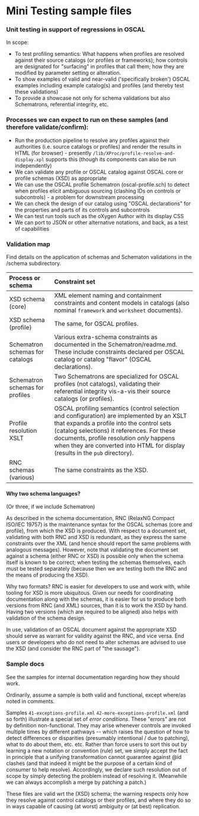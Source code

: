 # Mini Testing sample files

### Unit testing in support of regressions in OSCAL

In scope:

* To test profiling semantics: What happens when profiles are resolved against their source catalogs (or profiles or frameworks); how controls are designated for "surfacing" in profiles that call them; how they are modified by parameter setting or alteration.
* To show examples of valid and near-valid ('specifically broken') OSCAL examples including example catalog(s) and profiles (and thereby test these validations)
* To provide a showcase not only for schema validations but also Schematrons, referential integrity, etc.

### Processes we can expect to run on these samples (and therefore validate/confirm):

* Run the production pipeline to resolve any profiles against their authorities (i.e. source catalogs or profiles) and render the results in HTML (for browser) - presently `/lib/XProc/profile-resolve-and-display.xpl` supports this (though its components can also be run independently)
* We can validate any profile or OSCAL catalog against OSCAL core or profile schemas (XSD) as appropriate
* We can use the OSCAL profile Schematron (oscal-profile.sch) to detect when profiles elicit ambiguous sourcing (clashing IDs on controls or subcontrols) - a problem for downstream processing
* We can check the design of our catalog using "OSCAL declarations" for the properties and parts of its controls and subcontrols
* We can test run tools such as the oXygen Author with its display CSS
* We can port to JSON or other alternative notations, and back, as a test of capabilities

### Validation map

Find details on the application of schemas and Schematon validations in the /schema subdirectory.

| Process or schema | Constraint set |
|:-----|:-----|
| XSD schema (core) | XML element naming and containment constraints and content models in catalogs (also nominal `framework` and `worksheet` documents). |
XSD schema (profile) | The same, for OSCAL profiles. |
| Schematron schemas for catalogs | Various extra-schema constraints as documented in the Schematron/readme.md. These include constraints declared per OSCAL catalog or catalog "flavor" (OSCAL declarations). |
| Schematron schemas for profiles | Two Schematrons are specialized for OSCAL profiles (not catalogs), validating their referential integrity vis-a-vis their source catalogs (or profiles). |
| Profile resolution XSLT | OSCAL profiling semantics (control selection and configuration) are implemented by an XSLT that expands a profile into the control sets (catalog selections) it references. For these documents, profile resolution *only* happens when they are converted into HTML for display (results in the `pub` directory). |
| RNC schemas (various) | The same constraints as the XSD. |

#### Why two schema languages?

(Or three, if we include Schematron)

As described in the schema documentation, RNC (RelaxNG Compact ISO/IEC 19757) is the maintenance syntax for the OSCAL schemas (core and profile), from which the XSD is produced. With respect to a document set, validating with both RNC and XSD is redundant, as they express the same constraints over the XML (and hence should report the same problems with analogous messages). However, note that validating the document set against a schema (either RNC or XSD) is possible only when the schema itself is known to be correct; when testing the schemas themselves, each must be tested separately (because then we are testing both the RNC and the means of producing the XSD).

Why two formats? RNC is easier for developers to use and work with, while tooling for XSD is more ubiquitous. Given our needs for coordinating documentation along with the schemas, it is easier for us to produce both versions from RNC (and XML) sources, than it is to work the XSD by hand. Having two versions (which are required to be aligned) also helps with validation of the schema design.

In use, validation of an OSCAL document against the appropriate XSD should serve as warrant for validity against the RNC, and vice versa. End users or developers who do not need to alter schemas are advised to use the XSD (and consider the RNC part of "the sausage").

### Sample docs

See the samples for internal documentation regarding how they should work.

Ordinarily, assume a sample is both valid and functional, except where/as noted in comments.

Samples `41-exceptions-profile.xml` `42-more-exceptions-profile.xml` (and so forth) illustrate a special set of *error conditions*. These "errors" are not by definition non-functional. They may arise whenever controls are invoked multiple times by different pathways -- which raises the question of how to detect differences or disparities (presumably intentional / due to patching), what to do about them, etc. etc. Rather than force users to sort this out by learning a new notation or convention (rule) set, we simply accept the fact in principle that a unifying transformation cannot guarantee against @id clashes (and that indeed it might be the purpose of a certain kind of consumer to help resolve). Accordingly, we declare such resolution out of scope by simply detecting the problem instead of resolving it. (Meanwhile we can always accomplish a merge by patching a patch.)

These files are valid wrt the (XSD) schema; the warning respects only how they resolve against control catalogs or their profiles, and where they do so in ways capable of causing (at worst) ambiguity or (at best) replication.


